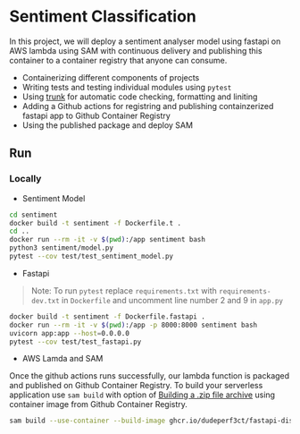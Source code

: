 # Sentiment Classification

In this project, we will deploy a sentiment analyser model using fastapi on AWS lambda using SAM with continuous delivery and publishing this container to a container registry that anyone can consume.

- Containerizing different components of projects
- Writing tests and testing individual modules using `pytest`
- Using [trunk](https://docs.trunk.io/) for automatic code checking, formatting and liniting
- Adding a Github actions for registring and publishing containzerized fastapi app to Github Container Registry
- Using the published package and deploy SAM

## Run

### Locally

- Sentiment Model

```bash
cd sentiment
docker build -t sentiment -f Dockerfile.t .
cd ..
docker run --rm -it -v $(pwd):/app sentiment bash
python3 sentiment/model.py
pytest --cov test/test_sentiment_model.py
```

- Fastapi

> Note: To run `pytest` replace `requirements.txt` with `requirements-dev.txt` in `Dockerfile` and uncomment line number 2 and 9 in `app.py`

```bash
docker build -t sentiment -f Dockerfile.fastapi .
docker run --rm -it -v $(pwd):/app -p 8000:8000 sentiment bash
uvicorn app:app --host=0.0.0.0
pytest --cov test/test_fastapi.py
```

- AWS Lamda and SAM

Once the github actions runs successfully, our lambda function is packaged and published on Github Container Registry. To build your serverless application use `sam build` with option of [Building a .zip file archive](https://docs.aws.amazon.com/serverless-application-model/latest/developerguide/serverless-sam-cli-using-build.html) using container image from Github Container Registry.

```bash
sam build --use-container --build-image ghcr.io/dudeperf3ct/fastapi-distilbert:latest
```